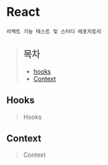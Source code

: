 # React

`리액트 기능 테스트 및 스터디 레포지토리`

> ## 목차
>
> - [hooks](#hooks)
> - [Context](#context)

## Hooks

> Hooks

## Context

> Context
